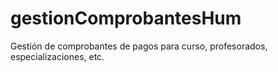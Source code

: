 # gestionComprobantesHum
Gestión de comprobantes de pagos para curso, profesorados, especializaciones, etc.
